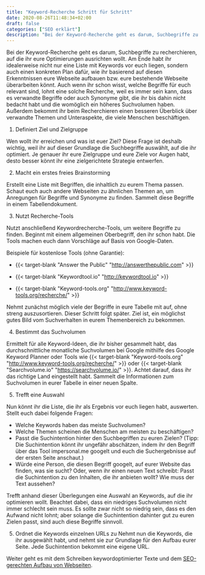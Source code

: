 ```yaml
---
title: "Keyword-Recherche Schritt für Schritt"
date: 2020-08-26T11:48:34+02:00
draft: false
categories: ["SEO erklärt"]
description: "Bei der Keyword-Recherche geht es darum, Suchbegriffe zu recherchieren, auf die ihr eure Optimierungen ausrichten wollt. Dieser Text gibt eine detaillierte Anleitung, wie ihr dabei vorgehen könnt."
---
```

Bei der Keyword-Recherche geht es darum, Suchbegriffe zu recherchieren, auf die ihr eure Optimierungen ausrichten wollt. Am Ende habt ihr idealerweise nicht nur eine Liste mit Keywords vor euch liegen, sondern auch einen konkreten Plan dafür, wie ihr basierend auf diesen Erkenntnissen eure Webseite aufbauen bzw. eure bestehende Webseite überarbeiten könnt. Auch wenn ihr schon wisst, welche Begriffe für euch relevant sind, lohnt eine solche Recherche, weil es immer sein kann, dass es verwandte Begriffe oder auch Synonyme gibt, die ihr bis dahin nicht bedacht habt und die womöglich ein höheres Suchvolumen haben. Außerdem bekommt ihr beim Recherchieren einen besseren Überblick über verwandte Themen und Unteraspekte, die viele Menschen beschäftigen.

1. Definiert Ziel und Zielgruppe

Wen wollt ihr erreichen und was ist euer Ziel? Diese Frage ist deshalb wichtig, weil ihr auf dieser Grundlage die Suchbegriffe auswählt, auf die ihr optimiert. Je genauer ihr eure Zielgruppe und eure Ziele vor Augen habt, desto besser könnt ihr eine zielgerichtete Strategie entwerfen.

2. Macht ein erstes freies Brainstorming

Erstellt eine Liste mit Begriffen, die inhaltlich zu eurem Thema passen. Schaut euch auch andere Webseiten zu ähnlichen Themen an, um Anregungen für Begriffe und Synonyme zu finden. Sammelt diese Begriffe in einem Tabellendokument.


3. Nutzt Recherche-Tools

Nutzt anschließend Keywordrecherche-Tools, um weitere Begriffe zu finden. Beginnt mit einem allgemeinen Oberbegriff, den ihr schon habt. Die Tools machen euch dann Vorschläge auf Basis von Google-Daten.

Beispiele für kostenlose Tools (ohne Garantie):

- {{< target-blank "Answer the Public" "http://answerthepublic.com" >}}

- {{< target-blank "Keywordtool.io" "http://keywordtool.io" >}}

- {{< target-blank "Keyword-tools.org" "http://www.keyword-tools.org/recherche/" >}}

Nehmt zunächst möglich viele der Begriffe in eure Tabelle mit auf, ohne streng auszusortieren. Dieser Schritt folgt später. Ziel ist, ein möglichst gutes Bild vom Suchverhalten in eurem Themenbereich zu bekommen.

4. Bestimmt das Suchvolumen

Ermittelt für alle Keyword-Ideen, die ihr bisher gesammelt habt, das durchschnittliche monatliche Suchvolumen bei Google mithilfe des Google Keyword Planner oder Tools wie {{< target-blank "Keyword-tools.org" "http://www.keyword-tools.org/recherche/" >}} oder {{< target-blank "Searchvolume.io" "https://searchvolume.io/" >}}. Achtet darauf, dass ihr das richtige Land eingestellt habt. Sammelt die Informationen zum Suchvolumen in eurer Tabelle in einer neuen Spalte.

5. Trefft eine Auswahl

Nun könnt ihr die Liste, die ihr als Ergebnis vor euch liegen habt, auswerten. Stellt euch dabei folgende Fragen:

- Welche Keywords haben das meiste Suchvolumen?
- Welche Themen scheinen die Menschen am meisten zu beschäftigen?
- Passt die Suchintention hinter den Suchbegriffen zu euren Zielen? (Tipp:
Die Suchintention könnt ihr ungefähr abschätzen, indem ihr den Begriff über das Tool impersonal.me googelt und euch die Suchergebnisse auf der ersten Seite anschaut.)
- Würde eine Person, die diesen Begriff googelt, auf eurer Website das finden, was sie sucht? Oder, wenn ihr einen neuen Text schreibt: Passt die Suchintention zu den Inhalten, die ihr anbieten wollt? Wie muss der Text aussehen?

Trefft anhand dieser Überlegungen eine Auswahl an Keywords, auf die ihr optimieren wollt. Beachtet dabei, dass ein niedriges Suchvolumen nicht immer schlecht sein muss. Es sollte zwar nicht so niedrig sein, dass es den Aufwand nicht lohnt; aber solange die Suchintention dahinter gut zu euren Zielen passt, sind auch diese Begriffe sinnvoll.

5. Ordnet die Keywords einzelnen URLs zu
Nehmt nun die Keywords, die ihr ausgewählt habt, und nehmt sie zur Grundlage für den Aufbau eurer Seite. Jede Suchintention bekommt eine eigene URL.

Weiter geht es mit dem Schreiben keywordoptimierter Texte und dem [SEO-gerechten Aufbau von Webseiten](/blog/interne-verlinkung/).
